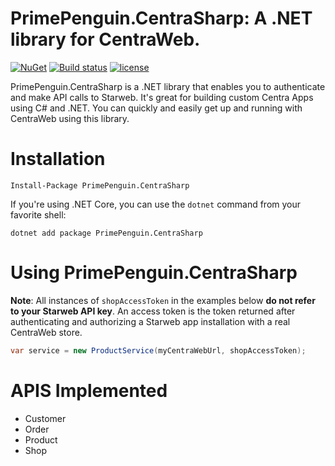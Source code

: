 #  PrimePenguin.CentraSharp: A .NET library for CentraWeb.

[![NuGet](https://img.shields.io/nuget/v/PrimePenguin.CentraSharp.svg?maxAge=3600)](https://www.nuget.org/packages/PrimePenguin.CentraSharp/)
[![Build status](https://ci.appveyor.com/api/projects/status/xcepplviqd92aepp/branch/master?svg=true)](https://ci.appveyor.com/project/souravthakur1992/primepenguin-centrasharp/branch/master)
[![license](https://img.shields.io/github/license/mashape/apistatus.svg?maxAge=3600)](https://raw.githubusercontent.com/PrimePenguin/PrimePenguin.CentraSharp/master/LICENSE)

PrimePenguin.CentraSharp is a .NET library that enables you to authenticate and make API calls to Starweb. It's great for 
building custom Centra Apps using C# and .NET. You can quickly and easily get up and running with CentraWeb
using this library.

# Installation

```
Install-Package PrimePenguin.CentraSharp
```

If you're using .NET Core, you can use the `dotnet` command from your favorite shell:

```
dotnet add package PrimePenguin.CentraSharp
```

# Using PrimePenguin.CentraSharp

**Note**: All instances of `shopAccessToken` in the examples below **do not refer to your Starweb API key**.
An access token is the token returned after authenticating and authorizing a Starweb app installation with a
real CentraWeb store.


```cs
var service = new ProductService(myCentraWebUrl, shopAccessToken);
```

# APIS Implemented
- Customer
- Order
- Product
- Shop
